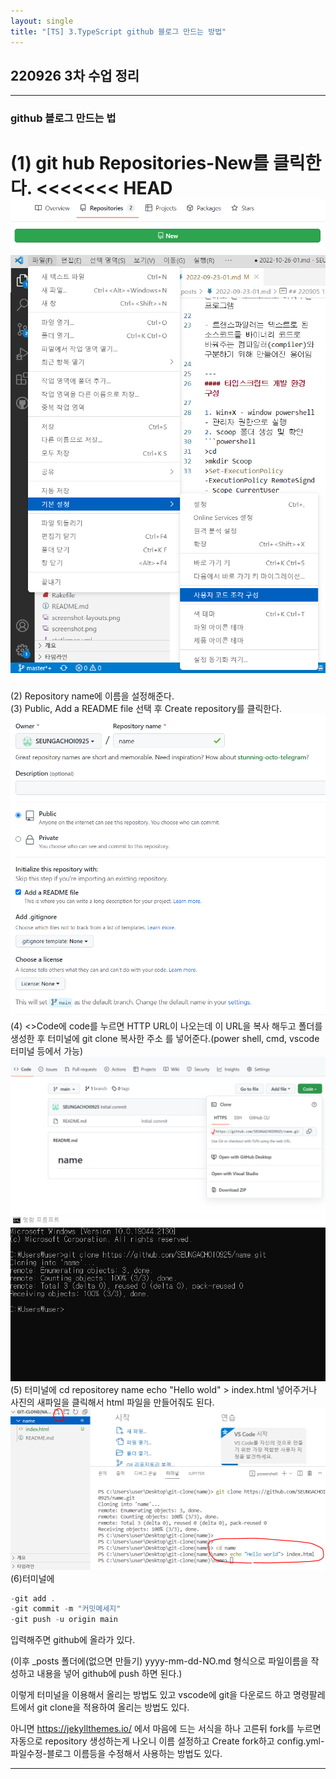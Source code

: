 ```yaml
---
layout: single
title: "[TS] 3.TypeScript github 블로그 만드는 방법"
---
```


## 220926 3차 수업 정리

---
### github 블로그 만드는 법

(1) git hub Repositories-New를 클릭한다.
<<<<<<< HEAD
<img src="/1.PNG" alt="사진">   
<img src="/snippet.png" alt="사진">
=======
(2) Repository name에 이름을 설정해준다.   
(3) Public, Add a README file 선택 후 Create repository를 클릭한다.
<img src="/2.PNG" alt="사진">   
(4) <>Code에 code를 누르면 HTTP URL이 나오는데 이 URL을 복사 해두고 폴더를 생성한 후 터미널에 git clone 복사한 주소 를 넣어준다.(power shell, cmd, vscode 터미널 등에서 가능)
<img src="/3.PNG" alt="사진"><img src="/4.PNG" alt="사진">   
(5) 터미널에 cd repositorey name 
echo "Hello wold" > index.html 
넣어주거나 사진의 새파일을 클릭해서 html 파일을 만들어줘도 된다.
<img src="/6.PNG" alt="사진">   
(6)터미널에 
```powershell
-git add .
-git commit -m "커밋메세지"
-git push -u origin main
```
입력해주면 github에 올라가 있다.   

(이후 _posts 폴더에(없으면 만들기) yyyy-mm-dd-NO.md 형식으로 파일이름을 작성하고 내용을 넣어 github에 push 하면 된다.)

이렇게 터미널을 이용해서 올리는 방법도 있고
vscode에 git을 다운로드 하고 명령팔레트에서 git clone을 적용하여 올리는 방법도 있다.

아니면 https://jekyllthemes.io/ 에서 마음에 드는 서식을 하나 고른뒤
fork를 누르면 자동으로 repository 생성하는게 나오니 이름 설정하고 Create fork하고 config.yml-파일수정-블로그 이름등을 수정해서 사용하는 방법도 있다.

---
